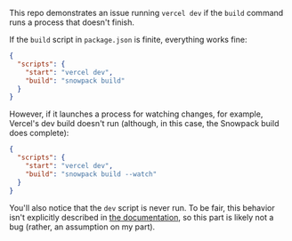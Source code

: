 This repo demonstrates an issue running `vercel dev` if the `build` command runs a process that doesn't finish.

If the `build` script in `package.json` is finite, everything works fine:

```json
{
  "scripts": {
    "start": "vercel dev",
    "build": "snowpack build"
  }
}
```

However, if it launches a process for watching changes, for example, Vercel's dev build doesn't run (although, in this case, the Snowpack build does complete):

```json
{
  "scripts": {
    "start": "vercel dev",
    "build": "snowpack build --watch"
  }
}
```

You'll also notice that the `dev` script is never run. To be fair, this behavior isn't explicitly described in [the documentation](https://vercel.com/docs/cli#commands/dev), so this part is likely not a bug (rather, an assumption on my part).
